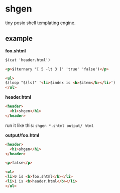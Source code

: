 # shgen
tiny posix shell templating engine.

## example
**foo.shtml**
```html
$(cat 'header.html')

<p>$(ternary "[ 5 -lt 3 ]" 'true' 'false')</p>

<ul>
$(loop "$(ls)" '<li>$index is <b>$item</b></li>')
</ul>
```

**header.html**
```html
<header>
  <h1>shgen</h1>
</header>
```

run it like this: `shgen *.shtml output/ html`

**output/foo.html**
```html
<header>
  <h1>shgen</h1>
</header>

<p>false</p>

<ul>
<li>0 is <b>foo.shtml</b></li>
<li>1 is <b>header.html</b></li>
</ul>

